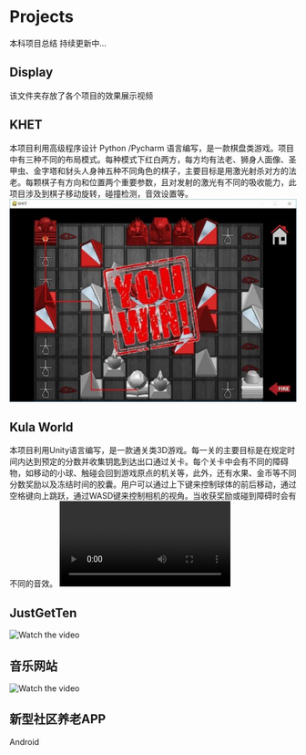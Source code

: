 # Projects  
本科项目总结  持续更新中...

## Display
该文件夹存放了各个项目的效果展示视频

## KHET
本项目利用高级程序设计 Python /Pycharm 语言编写，是一款棋盘类游戏。项目中有三种不同的布局模式。每种模式下红白两方，每方均有法老、狮身人面像、圣甲虫、金字塔和豺头人身神五种不同角色的棋子，主要目标是用激光射杀对方的法老。每颗棋子有方向和位置两个重要参数，且对发射的激光有不同的吸收能力，此项目涉及到棋子移动旋转，碰撞检测，音效设置等。
![image](https://github.com/Sunxy11/Projects/blob/main/Display/KHET.png)

## Kula World
本项目利用Unity语言编写，是一款通关类3D游戏。每一关的主要目标是在规定时间内达到预定的分数并收集钥匙到达出口通过关卡。每个关卡中会有不同的障碍物，如移动的小球、触碰会回到游戏原点的机关等，此外，还有水果、金币等不同分数奖励以及冻结时间的胶囊。用户可以通过上下键来控制球体的前后移动，通过空格键向上跳跃，通过WASD键来控制相机的视角。当收获奖励或碰到障碍时会有不同的音效。
![Watch the video](https://github.com/Sunxy11/Projects/blob/main/Display/KHET.mp4)

## JustGetTen
![Watch the video]()

## 音乐网站
![Watch the video]()

## 新型社区养老APP
Android
